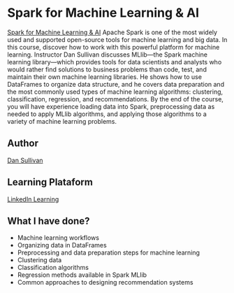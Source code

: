 # Spark for Machine Learning & AI

[Spark for Machine Learning & AI](https://www.linkedin.com/learning/spark-for-machine-learning-ai)
Apache Spark is one of the most widely used and supported open-source tools for machine learning and big data. In this course, discover how to work with this powerful platform for machine learning. Instructor Dan Sullivan discusses MLlib—the Spark machine learning library—which provides tools for data scientists and analysts who would rather find solutions to business problems than code, test, and maintain their own machine learning libraries. He shows how to use DataFrames to organize data structure, and he covers data preparation and the most commonly used types of machine learning algorithms: clustering, classification, regression, and recommendations. By the end of the course, you will have experience loading data into Spark, preprocessing data as needed to apply MLlib algorithms, and applying those algorithms to a variety of machine learning problems.

## Author
[Dan Sullivan](https://www.linkedin.com/in/dansullivanpdx)

## Learning Plataform
[LinkedIn Learning](https://www.linkedin.com/learning)

## What I have done?
* Machine learning workflows
* Organizing data in DataFrames
* Preprocessing and data preparation steps for machine learning
* Clustering data
* Classification algorithms
* Regression methods available in Spark MLlib
* Common approaches to designing recommendation systems
